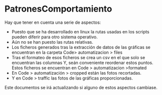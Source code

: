 # PatronesComportamiento
Hay que tener en cuenta una serie de aspectos:
* Puesto que se ha desarrollado en linux la rutas usadas en los scripts pueden diferir para otro sistema operativo.
* Aún no se han puesto las rutas relativas.
* Los ficheros generados tras la extracción de datos de las gráficas se encuentran en la carpeta Code> automatizacion > files
* Tras el formateo de esos ficheros se crea un csv en el que solo se encuentran las columnas Y, seán conveniente reordenar estos puntos. Estos ficheros se encuentran en Code > automatizacion >formated
* En Code > automatización > cropped están las fotos recortadas.
* Y en Code > traffic las fotos de las gráficas proporcionadas.

Este documentos se irá actualizando si alguno de estos aspectos cambiase.
